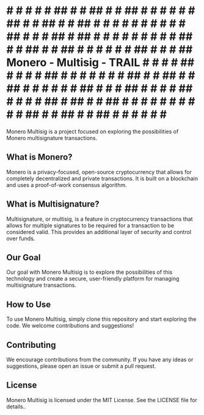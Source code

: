  # # # # # # ##  # # ## # #   ## # #   # # # # ##  # # ## # #  ## # #  # #  # # # #  # # ## #  # # ## #  ## # # # # # # # # # ##  # # ## # #  ## # #  # #  # # ## #  # # ##      Monero   -    Multisig    -  TRAIL   # # #  # ## # # #  # ## #  # # # # # # ##  # # ## # #  ## # #  # #  # # ## #  # # ## # #  # # ##  # # # # ## # ## #   # ## # # # # # #  # # # # ##  # # ## # #  ## # #  # #  # # #
 
Monero Multisig is a project focused on exploring the possibilities of Monero multisignature transactions.

## What is Monero?
Monero is a privacy-focused, open-source cryptocurrency that allows for completely decentralized and private transactions. It is built on a blockchain and uses a proof-of-work consensus algorithm.

## What is Multisignature?
Multisignature, or multisig, is a feature in cryptocurrency transactions that allows for multiple signatures to be required for a transaction to be considered valid. This provides an additional layer of security and control over funds.

## Our Goal
Our goal with Monero Multisig is to explore the possibilities of this technology and create a secure, user-friendly platform for managing multisignature transactions.

## How to Use
To use Monero Multisig, simply clone this repository and start exploring the code. We welcome contributions and suggestions!

## Contributing
We encourage contributions from the community. If you have any ideas or suggestions, please open an issue or submit a pull request.

## License
Monero Multisig is licensed under the MIT License. See the LICENSE file for details..
